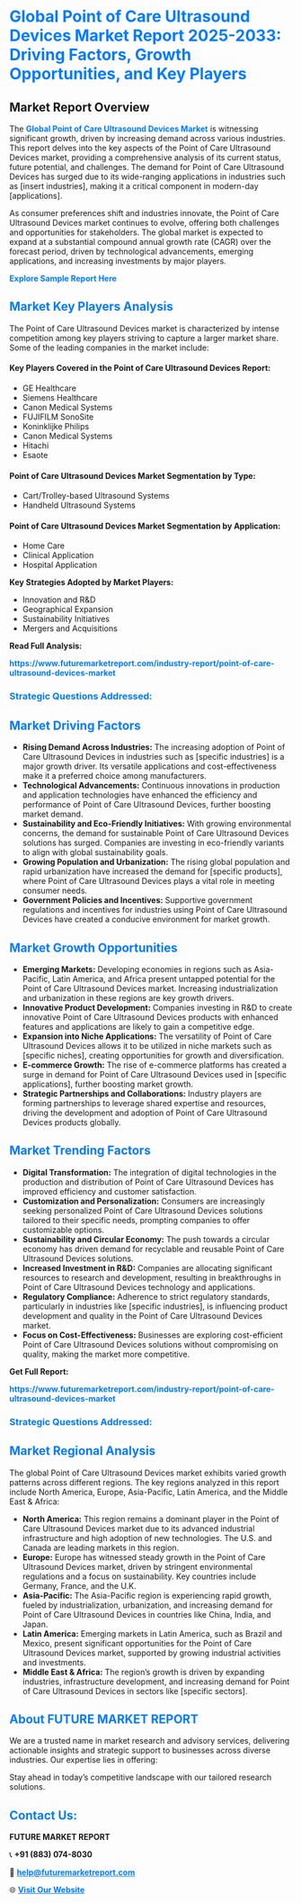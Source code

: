<h1 style="color: #007BFF;">Global Point of Care Ultrasound Devices Market Report 2025-2033: Driving Factors, Growth Opportunities, and Key Players</h1>

<section id="overview">
<h2>Market Report Overview</h2>
<p>The <a href="https://www.futuremarketreport.com/industry-report/point-of-care-ultrasound-devices-market" style="color: #007BFF; text-decoration: none;"><strong>Global Point of Care Ultrasound Devices Market</strong></a> is witnessing significant growth, driven by increasing demand across various industries. This report delves into the key aspects of the Point of Care Ultrasound Devices market, providing a comprehensive analysis of its current status, future potential, and challenges. The demand for Point of Care Ultrasound Devices has surged due to its wide-ranging applications in industries such as [insert industries], making it a critical component in modern-day [applications].</p>
<p>As consumer preferences shift and industries innovate, the Point of Care Ultrasound Devices market continues to evolve, offering both challenges and opportunities for stakeholders. The global market is expected to expand at a substantial compound annual growth rate (CAGR) over the forecast period, driven by technological advancements, emerging applications, and increasing investments by major players.</p>
</section>

<section id="overview">
<p><a href="https://www.futuremarketreport.com/request-sample/reportId=62285" style="color: #007BFF; text-decoration: none;"><strong>Explore Sample Report Here</strong></a></p>
</section>

<section id="key-players">
<h2 style="color: #007BFF;">Market Key Players Analysis</h2>
<p>The Point of Care Ultrasound Devices market is characterized by intense competition among key players striving to capture a larger market share. Some of the leading companies in the market include:</p>
<h4>Key Players Covered in the Point of Care Ultrasound Devices Report:</h4>
<ul><li>GE Healthcare</li><li>Siemens Healthcare</li><li>Canon Medical Systems</li><li>FUJIFILM SonoSite</li><li>Koninklijke Philips</li><li>Canon Medical Systems</li><li>Hitachi</li><li>Esaote</li></ul>
<h4>Point of Care Ultrasound Devices Market Segmentation by Type:</h4>
<ul><li>Cart/Trolley-based Ultrasound Systems</li><li>Handheld Ultrasound Systems</li></ul>

<h4>Point of Care Ultrasound Devices Market Segmentation by Application:</h4>
<ul><li>Home Care</li><li>Clinical Application</li><li>Hospital Application</li></ul>
<p><strong>Key Strategies Adopted by Market Players:</strong></p>
<ul>
<li>Innovation and R&D</li>
<li>Geographical Expansion</li>
<li>Sustainability Initiatives</li>
<li>Mergers and Acquisitions</li>
</ul>
</section>

<section>
<p><strong>Read Full Analysis: </strong></p><a href="https://www.futuremarketreport.com/industry-report/point-of-care-ultrasound-devices-market" style="color: #007BFF; text-decoration: none;"><strong>https://www.futuremarketreport.com/industry-report/point-of-care-ultrasound-devices-market</strong></a>
<h3 style="color: #007BFF;">Strategic Questions Addressed:</h3>
</section>

<section id="driving-factors">
<h2 style="color: #007BFF;">Market Driving Factors</h2>
<ul>
<li><strong>Rising Demand Across Industries:</strong> The increasing adoption of Point of Care Ultrasound Devices in industries such as [specific industries] is a major growth driver. Its versatile applications and cost-effectiveness make it a preferred choice among manufacturers.</li>
<li><strong>Technological Advancements:</strong> Continuous innovations in production and application technologies have enhanced the efficiency and performance of Point of Care Ultrasound Devices, further boosting market demand.</li>
<li><strong>Sustainability and Eco-Friendly Initiatives:</strong> With growing environmental concerns, the demand for sustainable Point of Care Ultrasound Devices solutions has surged. Companies are investing in eco-friendly variants to align with global sustainability goals.</li>
<li><strong>Growing Population and Urbanization:</strong> The rising global population and rapid urbanization have increased the demand for [specific products], where Point of Care Ultrasound Devices plays a vital role in meeting consumer needs.</li>
<li><strong>Government Policies and Incentives:</strong> Supportive government regulations and incentives for industries using Point of Care Ultrasound Devices have created a conducive environment for market growth.</li>
</ul>
</section>

<section id="growth-opportunities">
<h2 style="color: #007BFF;">Market Growth Opportunities</h2>
<ul>
<li><strong>Emerging Markets:</strong> Developing economies in regions such as Asia-Pacific, Latin America, and Africa present untapped potential for the Point of Care Ultrasound Devices market. Increasing industrialization and urbanization in these regions are key growth drivers.</li>
<li><strong>Innovative Product Development:</strong> Companies investing in R&D to create innovative Point of Care Ultrasound Devices products with enhanced features and applications are likely to gain a competitive edge.</li>
<li><strong>Expansion into Niche Applications:</strong> The versatility of Point of Care Ultrasound Devices allows it to be utilized in niche markets such as [specific niches], creating opportunities for growth and diversification.</li>
<li><strong>E-commerce Growth:</strong> The rise of e-commerce platforms has created a surge in demand for Point of Care Ultrasound Devices used in [specific applications], further boosting market growth.</li>
<li><strong>Strategic Partnerships and Collaborations:</strong> Industry players are forming partnerships to leverage shared expertise and resources, driving the development and adoption of Point of Care Ultrasound Devices products globally.</li>
</ul>
</section>

<section id="trending-factors">
<h2 style="color: #007BFF;">Market Trending Factors</h2>
<ul>
<li><strong>Digital Transformation:</strong> The integration of digital technologies in the production and distribution of Point of Care Ultrasound Devices has improved efficiency and customer satisfaction.</li>
<li><strong>Customization and Personalization:</strong> Consumers are increasingly seeking personalized Point of Care Ultrasound Devices solutions tailored to their specific needs, prompting companies to offer customizable options.</li>
<li><strong>Sustainability and Circular Economy:</strong> The push towards a circular economy has driven demand for recyclable and reusable Point of Care Ultrasound Devices solutions.</li>
<li><strong>Increased Investment in R&D:</strong> Companies are allocating significant resources to research and development, resulting in breakthroughs in Point of Care Ultrasound Devices technology and applications.</li>
<li><strong>Regulatory Compliance:</strong> Adherence to strict regulatory standards, particularly in industries like [specific industries], is influencing product development and quality in the Point of Care Ultrasound Devices market.</li>
<li><strong>Focus on Cost-Effectiveness:</strong> Businesses are exploring cost-efficient Point of Care Ultrasound Devices solutions without compromising on quality, making the market more competitive.</li>
</ul>
</section>

<section>
<p><strong>Get Full Report: </strong></p><a href="https://www.futuremarketreport.com/industry-report/point-of-care-ultrasound-devices-market" style="color: #007BFF; text-decoration: none;"><strong>https://www.futuremarketreport.com/industry-report/point-of-care-ultrasound-devices-market</strong></a>
<h3 style="color: #007BFF;">Strategic Questions Addressed:</h3>
</section>


<section id="regional-analysis">
<h2 style="color: #007BFF;">Market Regional Analysis</h2>
<p>The global Point of Care Ultrasound Devices market exhibits varied growth patterns across different regions. The key regions analyzed in this report include North America, Europe, Asia-Pacific, Latin America, and the Middle East & Africa:</p>
<ul>
<li><strong>North America:</strong> This region remains a dominant player in the Point of Care Ultrasound Devices market due to its advanced industrial infrastructure and high adoption of new technologies. The U.S. and Canada are leading markets in this region.</li>
<li><strong>Europe:</strong> Europe has witnessed steady growth in the Point of Care Ultrasound Devices market, driven by stringent environmental regulations and a focus on sustainability. Key countries include Germany, France, and the U.K.</li>
<li><strong>Asia-Pacific:</strong> The Asia-Pacific region is experiencing rapid growth, fueled by industrialization, urbanization, and increasing demand for Point of Care Ultrasound Devices in countries like China, India, and Japan.</li>
<li><strong>Latin America:</strong> Emerging markets in Latin America, such as Brazil and Mexico, present significant opportunities for the Point of Care Ultrasound Devices market, supported by growing industrial activities and investments.</li>
<li><strong>Middle East & Africa:</strong> The region’s growth is driven by expanding industries, infrastructure development, and increasing demand for Point of Care Ultrasound Devices in sectors like [specific sectors].</li>
</ul>
</section>

<footer>
<h2 style="color: #007BFF;">About FUTURE MARKET REPORT</h2>
<p>We are a trusted name in market research and advisory services, delivering actionable insights and strategic support to businesses across diverse industries. Our expertise lies in offering:</p>

<p>Stay ahead in today’s competitive landscape with our tailored research solutions.</p>

<h2 style="color: #007BFF;">Contact Us:</h2>
<p><strong>FUTURE MARKET REPORT</strong></p>
<p>📞 <strong>+91 (883) 074-8030</strong></p>
<p>📧 <strong><a href="mailto:help@futuremarketreport.com" style="color: #007BFF;">help@futuremarketreport.com</a></strong></p>
<p>🌐 <strong><a href="https://www.futuremarketreport.com/" style="color: #007BFF;">Visit Our Website</a></strong></p>
</footer>